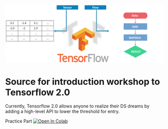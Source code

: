 ![tf_logo](https://github.com/dedkoster/GDG_KHV_TF_Workshop/blob/master/tf_land.png)

# Source for introduction workshop to Tensorflow 2.0

Currently, Tensorflow 2.0 allows anyone to realize their DS dreams by adding a high-level API to lower the threshold for entry.

Practice Part [![Open In Colab](https://colab.research.google.com/assets/colab-badge.svg)](https://colab.research.google.com/github/dedkoster/GDG_KHV_TF_Workshop/blob/master/Hello_DL_World.ipynb)
